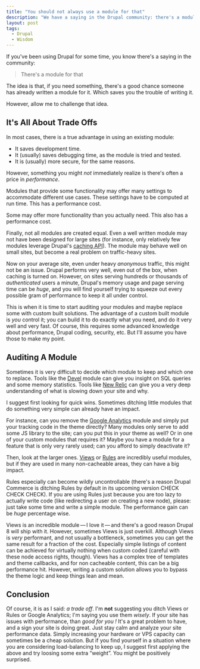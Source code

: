 ```yaml
---
title: "You should not always use a module for that"
description: "We have a saying in the Drupal community: there's a module for that. Allow me to challenge that idea."
layout: post
tags:
  - Drupal
  - Wisdom
---
```


If you've been using Drupal for some time, you know there's a saying in the community:

> There's a module for that

The idea is that, if you need something, there's a good chance someone has already written a module for it. Which saves you the trouble of writing it.

However, allow me to challenge that idea.

## It's All About Trade Offs

In most cases, there is a true advantage in using an existing module:

* It saves development time.
* It (usually) saves debugging time, as the module is tried and tested.
* It is (usually) more secure, for the same reasons.

However, something you might *not* immediately realize is there's often a price in *performance*.

Modules that provide some functionality may offer many settings to accommodate different use cases. These settings have to be computed at run time. This has a performance cost.

Some may offer more functionality than you actually need. This also has a performance cost.

Finally, not all modules are created equal. Even a well written module may not have been designed for large sites (for instance, only relatively few modules leverage Drupal's [caching API](https://www.drupal.org/node/145279)). The module may behave well on small sites, but become a real problem on traffic-heavy sites.

Now on your average site, even under heavy *anonymous* traffic, this might not be an issue. Drupal performs very well, even out of the box, when caching is turned on. However, on sites serving hundreds or thousands of *authenticated* users a minute, Drupal's memory usage and page serving time can be *huge*, and you will find yourself trying to squeeze out every possible gram of performance to keep it all under control.

This is when it is time to start auditing your modules and maybe replace some with custom built solutions. The advantage of a custom built module is *you* control it; you can build it to do exactly what you need, and do it very well and very fast. Of course, this requires some advanced knowledge about performance, Drupal coding, security, etc. But I'll assume you have those to make my point.

## Auditing A Module

Sometimes it is very difficult to decide which module to keep and which one to replace. Tools like the [Devel](https://www.drupal.org/project/devel) module can give you insight on SQL queries and some memory statistics. Tools like [New Relic](http://newrelic.com/) can give you a very deep understanding of what is slowing down your site and why.

I suggest first looking for quick wins. Sometimes ditching little modules that do something very simple can already have an impact.

For instance, can you remove the [Google Analytics](https://www.drupal.org/project/google_analytics) module and simply put your tracking code in the theme directly? Many modules only serve to add some JS library to the site; can you put this in your theme as well? Or in one of your custom modules that requires it? Maybe you have a module for a feature that is only very rarely used; can you afford to simply deactivate it?

Then, look at the larger ones. [Views](https://www.drupal.org/project/views) or [Rules](https://www.drupal.org/project/rules) are incredibly useful modules, but if they are used in many non-cacheable areas, they can have a big impact.

Rules especially can become wildly uncontrollable (there's a reason Drupal Commerce is ditching Rules by default in its upcoming version CHECK CHECK CHECK). If you are using Rules just because you are too lazy to actually write code (like redirecting a user on creating a new node), please: just take some time and write a simple module. The performance gain can be *huge* percentage wise.

Views is an incredible module&thinsp;&mdash;&thinsp;I love it&thinsp;&mdash;&thinsp;and there's a good reason Drupal 8 will ship with it. However, sometimes Views is just overkill. Although Views is *very* performant, and not usually a bottleneck, sometimes you can get the same result for a fraction of the cost. Especially simple listings of content can be achieved for virtually nothing when custom coded (careful with these node access rights, though). Views has a complex tree of templates and theme callbacks, and for non cacheable content, this can be a big performance hit. However, writing a custom solution allows you to bypass the theme logic and keep things lean and mean.

## Conclusion

Of course, it is as I said: *a trade off*. I'm **not** suggesting you ditch Views or Rules or Google Analytics; I'm saying you use them *wisely*. If your site has issues with performance, than *good for you !* It's a great problem to have, and a sign your site is doing great. Just stay calm and analyze your site performance data. Simply increasing your hardware or VPS capacity can sometimes be a cheap solution. But if you find yourself in a situation where you are considering load-balancing to keep up, I suggest first applying the above and try loosing some extra &ldquo;weight&rdquo;. You might be positively surprised.
